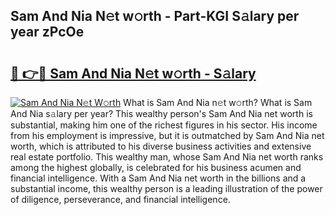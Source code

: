 ## Sam And Nia N𝚎t w𝚘rth - Part-KGI S𝚊lary per year zPcOe

# <h2><a href="http://gc4wrtn.nevu.top/?p=Sam+And+Nia">🔗 👉🔴 Sam And Nia N𝚎t w𝚘rth - S𝚊lary</a></h2>

[![Sam And Nia N𝚎t W𝚘rth](https://i.imgur.com/Oavwk0R.jpeg)](http://gc4wrtn.nevu.top/?p=Sam+And+Nia)
What is Sam And Nia n𝚎t w𝚘rth? What is Sam And Nia s𝚊lary per year?
This wealthy person's Sam And Nia net worth is substantial, making him one of the richest figures in his sector. His income from his employment is impressive, but it is outmatched by Sam And Nia net worth, which is attributed to his diverse business activities and extensive real estate portfolio. This wealthy man, whose Sam And Nia net worth ranks among the highest globally, is celebrated for his business acumen and financial intelligence. With a Sam And Nia net worth in the billions and a substantial income, this wealthy person is a leading illustration of the power of diligence, perseverance, and financial intelligence.
